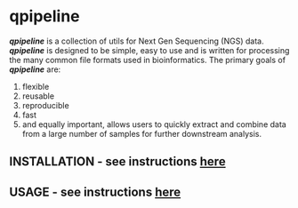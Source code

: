 qpipeline
=========

**_qpipeline_** is a collection of utils for Next Gen Sequencing (NGS) data.  **_qpipeline_** is designed to be simple, easy to use and is written for processing the many common file formats used in bioinformatics.  The primary goals of **_qpipeline_** are:  
1. flexible
2. reusable
3. reproducible
4. fast
5. and equally important, allows users to quickly extract and combine data from a large number of samples for further downstream analysis.

## INSTALLATION - see instructions [here](INSTALLATION.md)

## USAGE - see instructions [here](USAGE.md)
